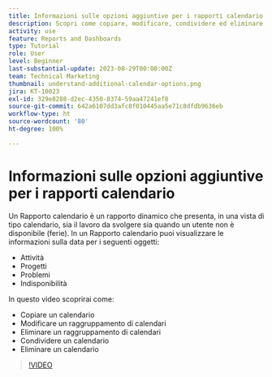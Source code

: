 ```yaml
---
title: Informazioni sulle opzioni aggiuntive per i rapporti calendario
description: Scopri come copiare, modificare, condividere ed eliminare un calendario.
activity: use
feature: Reports and Dashboards
type: Tutorial
role: User
level: Beginner
last-substantial-update: 2023-08-29T00:00:00Z
team: Technical Marketing
thumbnail: understand-additional-calendar-options.png
jira: KT-10023
exl-id: 329e8288-d2ec-4350-8374-59aa47241ef8
source-git-commit: 642a6107dd3afc8f010445aa5e71c8dfdb9636eb
workflow-type: ht
source-wordcount: '80'
ht-degree: 100%

---
```


# Informazioni sulle opzioni aggiuntive per i rapporti calendario

Un Rapporto calendario è un rapporto dinamico che presenta, in una vista di tipo calendario, sia il lavoro da svolgere sia quando un utente non è disponibile (ferie). In un Rapporto calendario puoi visualizzare le informazioni sulla data per i seguenti oggetti:

* Attività
* Progetti
* Problemi
* Indisponibilità

In questo video scoprirai come:

* Copiare un calendario
* Modificare un raggruppamento di calendari
* Eliminare un raggruppamento di calendari
* Condividere un calendario
* Eliminare un calendario

>[!VIDEO](https://video.tv.adobe.com/v/3423530/?quality=12&learn=on)
